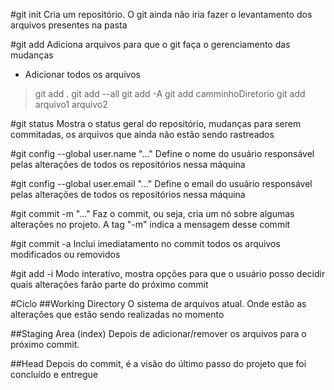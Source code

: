 #git init
Cria um repositório. O git ainda não iria fazer o levantamento dos arquivos presentes na pasta

#git add 
Adiciona arquivos para que o git faça o gerenciamento das mudanças

- Adicionar todos os arquivos
> git add .
> git add --all
> git add -A
> git add camminhoDiretorio
> git add arquivo1 arquivo2

#git status
Mostra o status geral do repositório, mudanças para serem commitadas, os arquivos que ainda não estão sendo rastreados

#git config --global user.name "..."
Define o nome do usuário responsável pelas alterações de todos os repositórios nessa máquina

#git config --global user.email "..."
Define o email do usuário responsável pelas alterações de todos os repositórios nessa máquina

#git commit -m "..."
Faz o commit, ou seja, cria um nó sobre algumas alterações no projeto. A tag "-m" indica a mensagem desse commit

#git commit -a
Inclui imediatamento no commit todos os arquivos modificados ou removidos

#git add -i
Modo interativo, mostra opções para que o usuário posso decidir quais alterações farão parte do próximo commit

#Ciclo
##Working Directory 
O sistema de arquivos atual. Onde estão as alterações que estão sendo realizadas no momento

##Staging Area (index)
Depois de adicionar/remover os arquivos para o próximo commit. 

##Head
Depois do commit, é a visão do último passo do projeto que foi concluído e entregue